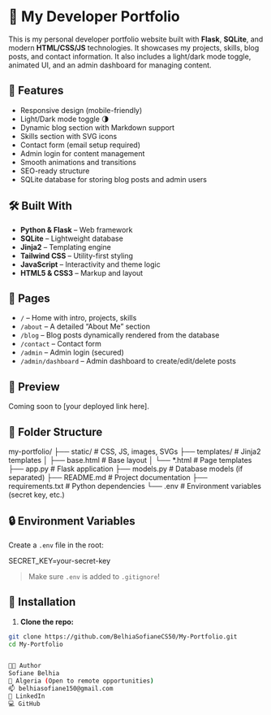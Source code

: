 # 💼 My Developer Portfolio

This is my personal developer portfolio website built with **Flask**, **SQLite**, and modern **HTML/CSS/JS** technologies. It showcases my projects, skills, blog posts, and contact information. It also includes a light/dark mode toggle, animated UI, and an admin dashboard for managing content.

## 🚀 Features

- Responsive design (mobile-friendly)
- Light/Dark mode toggle 🌗
- Dynamic blog section with Markdown support
- Skills section with SVG icons
- Contact form (email setup required)
- Admin login for content management
- Smooth animations and transitions
- SEO-ready structure
- SQLite database for storing blog posts and admin users

## 🛠️ Built With

- **Python & Flask** – Web framework
- **SQLite** – Lightweight database
- **Jinja2** – Templating engine
- **Tailwind CSS** – Utility-first styling
- **JavaScript** – Interactivity and theme logic
- **HTML5 & CSS3** – Markup and layout

## 🧠 Pages

- `/` – Home with intro, projects, skills
- `/about` – A detailed “About Me” section
- `/blog` – Blog posts dynamically rendered from the database
- `/contact` – Contact form
- `/admin` – Admin login (secured)
- `/admin/dashboard` – Admin dashboard to create/edit/delete posts

## 📸 Preview

Coming soon to [your deployed link here].

## 📂 Folder Structure

my-portfolio/
├── static/ # CSS, JS, images, SVGs
├── templates/ # Jinja2 templates
│ ├── base.html # Base layout
│ └── *.html # Page templates
├── app.py # Flask application
├── models.py # Database models (if separated)
├── README.md # Project documentation
├── requirements.txt # Python dependencies
└── .env # Environment variables (secret key, etc.)


## 🔒 Environment Variables

Create a `.env` file in the root:

SECRET_KEY=your-secret-key


> Make sure `.env` is added to `.gitignore`!

## 🧪 Installation

1. **Clone the repo:**

```bash
git clone https://github.com/BelhiaSofianeCS50/My-Portfolio.git
cd My-Portfolio


🧑‍💻 Author
Sofiane Belhia
📍 Algeria (Open to remote opportunities)
📫 belhiasofiane150@gmail.com
🔗 LinkedIn
💻 GitHub 